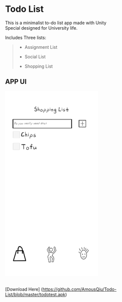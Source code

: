 # Todo List

This is a minimalist to-do list app made with Unity   
Special designed for University life.  


Includes Three lists:   
>- Assignment List
>   
>- Social List  
>
>- Shopping List  
## APP UI
<img src="https://github.com/AmousQiu/Todo-List/blob/master/1.jpg" width="300"/>
  

<br>
<br>  

[Download Here] (https://github.com/AmousQiu/Todo-List/blob/master/todotest.apk)
